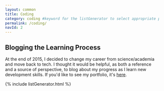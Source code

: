 ```yaml
---
layout: common
title: Coding
category: coding #keyword for the listGenerator to select appropriate posts with which to populate the list
permalink: /coding/
navId: 2
---
```


## Blogging the Learning Process
At the end of 2015, I decided to change my career from science/academia and move back to tech. I thought it would be helpful, as both a reference and a source of perspective, to blog about my progress as I learn new development skills. If you'd like to see my portfolio, it's [here](/coding/portfolio/).

{% include listGenerator.html %}
